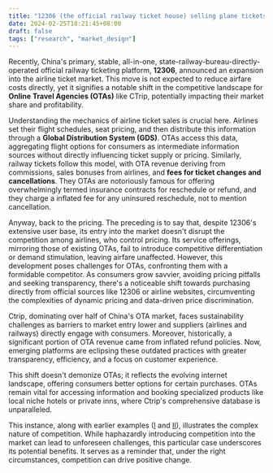 ```yaml
---
title: "12306 (the official railway ticket house) selling plane tickets...?"
date: 2024-02-25T18:21:45+08:00
draft: false
tags: ["research", "market_design"]
---
```


Recently, China's primary, stable, all-in-one, state-railway-bureau-directly-operated official railway ticketing platform, **12306**, announced an expansion into the airline ticket market. This move is not expected to reduce airfare costs directly, yet it signifies a notable shift in the competitive landscape for **Online Travel Agencies (OTAs)** like CTrip, potentially impacting their market share and profitability.

Understanding the mechanics of airline ticket sales is crucial here. Airlines set their flight schedules, seat pricing, and then distribute this information through a **Global Distribution System (GDS)**. OTAs access this data, aggregating flight options for consumers as intermediate information sources without directly influencing ticket supply or pricing. Similarly, railway tickets follow this model, with OTA revenue deriving from commissions, sales bonuses from airlines, and **fees for ticket changes and cancellations**. They OTAs are notoriously famous for offering overwhelmingly termed insurance contracts for reschedule or refund, and they charge a inflated fee for any uninsured reschedule, not to mention cancellation.

Anyway, back to the pricing. The preceding is to say that, despite 12306's extensive user base, its entry into the market doesn't disrupt the competition among airlines, who control pricing. Its service offerings, mirroring those of existing OTAs, fail to introduce competitive differentiation or demand stimulation, leaving airfare unaffected. However, this development poses challenges for OTAs, confronting them with a formidable competitor. As consumers grow savvier, avoiding pricing pitfalls and seeking transparency, there's a noticeable shift towards purchasing directly from official sources like 12306 or airline websites, circumventing the complexities of dynamic pricing and data-driven price discrimination.

Ctrip, dominating over half of China's OTA market, faces sustainability challenges as barriers to market entry lower and suppliers (airlines and railways) directly engage with consumers. Moreover, historically, a significant portion of OTA revenue came from inflated refund policies. Now, emerging platforms are eclipsing these outdated practices with greater transparency, efficiency, and a focus on customer experience.

This shift doesn't demonize OTAs; it reflects the evolving internet landscape, offering consumers better options for certain purchases. OTAs remain vital for accessing information and booking specialized products like local niche hotels or private inns, where Ctrip's comprehensive database is unparalleled.

This instance, along with earlier examples ([I](/posts/competitions_consequence/) and [II](/posts/competitions_consequence1/)), illustrates the complex nature of competition. While haphazardly introducing competition into the market can lead to unforeseen challenges, this particular case underscores its potential benefits. It serves as a reminder that, under the right circumstances, competition can drive positive change.

